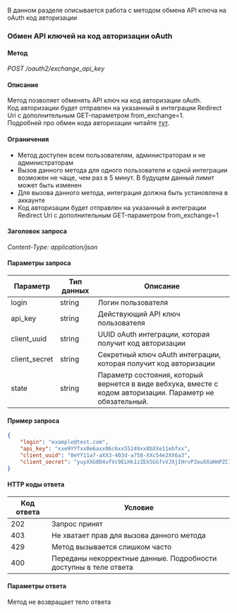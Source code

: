 
В данном разделе описывается работа с методом обмена API ключа на oAuth код авторизации


<a name="exchange-key"></a>

### Обмен API ключей на код авторизации oAuth
#### Метод<br>
*POST /oauth2/exchange_api_key*
#### Описание<br>
Метод позволяет обменять API ключ на код авторизации oAuth.<br> Код авторизации будет отправлен на указанный в интеграции Redirect Uri с дополнительным GET-параметром from_exchange=1.<br> Подробней про обмен кода авторизации читайте [тут](https://amocrm.ru/developers/content/oauth/step-by-step#get_access_token).
#### Ограничения<br>
*   Метод доступен всем пользователям, администраторам и не администраторам
*   Вызов данного метода для одного пользователя и одной интеграции возможен не чаще, чем раз в 5 минут. В будущем данный лимит может быть изменен
*   Для вызова данного метода, интеграция должна быть установлена в аккаунте
*   Код авторизации будет отправлен на указанный в интеграции Redirect Uri с дополнительным GET-параметром from_exchange=1
#### Заголовок запроса<br>
*Content-Type: application/json*
#### Параметры запроса<br>
  

| Параметр | Тип данных | Описание |
|---|---|---|
| login | string | Логин пользователя |
| api_key | string | Действующий API ключ пользователя |
| client_uuid | string | UUID oAuth интеграции, которая получит код авторизации |
| client_secret | string | Секретный ключ oAuth интеграции, которая получит код авторизации |
| state | string | Параметр состояния, который вернется в виде вебхука, вместе с кодом авторизации. Параметр не обязательный. |

#### Пример запроса<br>


```json
{
    "login": "example@test.com",
    "api_key": "xxe9YYfxx0e6axx06c6xx55249xx8bXXe11ebfxx",
    "client_uuid": "0eYY11a7-aXX3-403d-a758-XXc54e2XX6a3",
    "client_secret": "yuyXXG0D4ufVc9ELHk1zZEk5GGfvVJXjIHrvP3auXXaHmPZC18YYte6FOLZZkuTk"
}
```
#### HTTP коды ответа

| Код ответа | Условие |
|------------|---------|    
| 202 | Запрос принят | 
| 403 | Не хватает прав для вызова данного метода | 
| 429 | Метод вызывается слишком часто | 
| 400 | Переданы некорректные данные. Подробности доступны в теле ответа | 

#### Параметры ответа<br>
Метод не возвращает тело ответа

<!-- Generated at Fri, 05 Mar 2021 10:18:21 +0000. amoCRM Documentation Generator -->